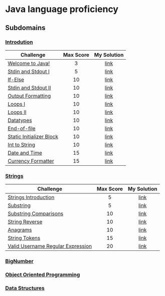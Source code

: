 # Java language proficiency
## Subdomains
### [Introdution](Introduction)
| Challenge | Max Score | My Solution |
|---|:---:|:---:|
| [Welcome to Java!](https://www.hackerrank.com/challenges/welcome-to-java)| 3 |[link](Introduction/WelcomeToJava/src/Solution.java) |
| [Stdin and Stdout I](https://www.hackerrank.com/challenges/java-stdin-and-stdout-1) | 5 | [link](Introduction/StdinAndStdoutI/src/Solution.java) |
| [If-Else](https://www.hackerrank.com/challenges/java-if-else) | 10 | [link](Introduction/IfElse/src/Solution.java) |
| [Stdin and Stdout II](https://www.hackerrank.com/challenges/java-stdin-stdout)| 10 | [link]() |
| [Output Formatting](https://www.hackerrank.com/challenges/java-output-formatting) | 10 | [link](Introduction/OutputFormatting/src/Solution.java) |
| [Loops I](https://www.hackerrank.com/challenges/java-loops-i) | 10 | [link](Introduction/LoopsI/src/Solution.java) |
| [Loops II](https://www.hackerrank.com/challenges/java-loops) | 10 | [link](Introduction/LoopsII/src/Solution.java) |
| [Datatypes](https://www.hackerrank.com/challenges/java-datatypes) | 10 | [link](Introduction/Datatypes/src/Solution.java) |
| [End-of-file](https://www.hackerrank.com/challenges/java-end-of-file) | 10 | [link](Introduction/EndOfFile/src/Solution.java) |
| [Static Initializer Block](https://www.hackerrank.com/challenges/java-static-initializer-block) | 10 | [link](Introduction/StaticInitializerBlock/src/Solution.java) |
| [Int to String](https://www.hackerrank.com/challenges/java-int-to-string) | 10 | [link](Introduction/IntToString/src/Solution.java) |
| [Date and Time](https://www.hackerrank.com/challenges/java-date-and-time) | 15 | [link](Introduction/DateAndTime/src/Solution.java) |
| [Currency Formatter](https://www.hackerrank.com/challenges/java-currency-formatter) | 15 | [link](Introduction/CurrencyFormatter/src/Solution.java) |

### [Strings](Strings)
| Challenge | Max Score | My Solution |
|---|:---:|:---:|
| [Strings Introduction](https://www.hackerrank.com/challenges/java-strings-introduction)| 5 |[link](Strings/StringsIntroduction/src/Solution.java) |
| [Substring](https://www.hackerrank.com/challenges/java-substring)| 5 |[link](Strings/Substring/src/Solution.java) |
| [Substring Comparisons](https://www.hackerrank.com/challenges/java-string-compare)| 10 |[link](Strings/SubstringComparisons/src/Solution.java) |
| [String Reverse](https://www.hackerrank.com/challenges/java-string-reverse)| 10 |[link](Strings/StringReverse/src/Solution.java) |
| [Anagrams](https://www.hackerrank.com/challenges/java-anagrams)| 10 |[link](Strings/Anagrams/src/Solution.java) |
| [String Tokens](https://www.hackerrank.com/challenges/java-string-tokens)| 15 |[link](Strings/StringTokens/src/Solution.java) |
| [Valid Username Regular Expression](https://www.hackerrank.com/challenges/valid-username-checker)| 20 |[link](Strings/UsernameRegularExpression/src/Solution.java) |

### [BigNumber](BigNumber)

### [Object Oriented Programming](OOP)

### [Data Structures](DataStructures)

